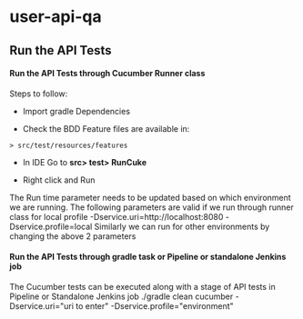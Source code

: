 # user-api-qa


## Run the API Tests

#### Run the API Tests through Cucumber Runner class

Steps to follow:

- Import gradle Dependencies

- Check the BDD Feature files are available in:

```> src/test/resources/features```

- In IDE Go to **src> test> RunCuke**

- Right click and Run

The Run time parameter needs to be updated based on which environment we are running.
The following parameters are valid if we run through runner class for local profile
-Dservice.uri=http://localhost:8080 -Dservice.profile=local
Similarly we can run for other environments by changing the above 2 parameters

#### Run the API Tests through gradle task or Pipeline or standalone Jenkins job

The Cucumber tests can be executed along with a stage of API tests in Pipeline or Standalone Jenkins job
./gradle clean cucumber -Dservice.uri="uri to enter" -Dservice.profile="environment"